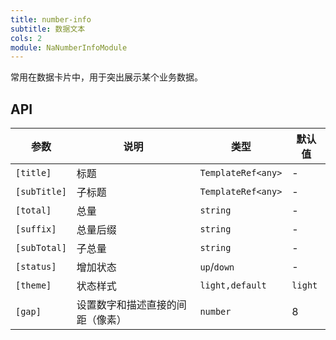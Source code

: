 ```yaml
---
title: number-info
subtitle: 数据文本
cols: 2
module: NaNumberInfoModule
---
```


常用在数据卡片中，用于突出展示某个业务数据。

## API

参数 | 说明 | 类型 | 默认值
----|------|-----|------
`[title]` | 标题 | `TemplateRef<any>` | -
`[subTitle]` | 子标题 | `TemplateRef<any>` | -
`[total]` | 总量 | `string` | -
`[suffix]` | 总量后缀 | `string` | -
`[subTotal]` | 子总量 | `string` | -
`[status]` | 增加状态 | `up`\/`down` | -
`[theme]` | 状态样式 | `light,default` | `light`
`[gap]` | 设置数字和描述直接的间距（像素） | `number` | 8
